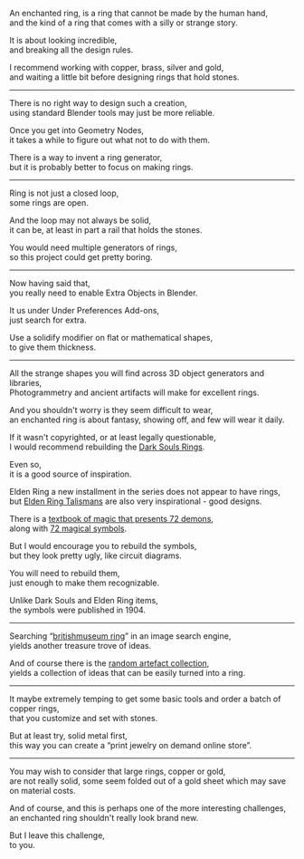An enchanted ring, is a ring that cannot be made by the human hand,\
and the kind of a ring that comes with a silly or strange story.

It is about looking incredible,\
and breaking all the design rules.

I recommend working with copper, brass, silver and gold,\
and waiting a little bit before designing rings that hold stones.

---

There is no right way to design such a creation,\
using standard Blender tools may just be more reliable.

Once you get into Geometry Nodes,\
it takes a while to figure out what not to do with them.

There is a way to invent a ring generator,\
but it is probably better to focus on making rings.

---

Ring is not just a closed loop,\
some rings are open.

And the loop may not always be solid,\
it can be, at least in part a rail that holds the stones.

You would need multiple generators of rings,\
so this project could get pretty boring.

---

Now having said that,\
you really need to enable Extra Objects in Blender.

It us under Under Preferences Add-ons,\
just search for extra.

Use a solidify modifier on flat or mathematical shapes,\
to give them thickness.

---

All the strange shapes you will find across 3D object generators and libraries,\
Photogrammetry and ancient artifacts will make for excellent rings.

And you shouldn't worry is they seem difficult to wear,\
an enchanted ring is about fantasy, showing off, and few will wear it daily.

If it wasn't copyrighted, or at least legally questionable,\
I would recommend rebuilding the [Dark Souls Rings](https://darksouls.wiki.fextralife.com/Rings).

Even so,\
it is a good source of inspiration.

Elden Ring a new installment in the series does not appear to have rings,\
but [Elden Ring Talismans](https://eldenring.wiki.fextralife.com/Talismans) are also very inspirational - good designs.

There is a [textbook of magic that presents 72 demons](https://en.wikipedia.org/wiki/The_Lesser_Key_of_Solomon#The_Seventy-Two_Demons),\
along with [72 magical symbols](https://en.wikipedia.org/wiki/The_Lesser_Key_of_Solomon#/media/File:72_Goeta_sigils.png).

But I would encourage you to rebuild the symbols,\
but they look pretty ugly, like circuit diagrams.

You will need to rebuild them,\
just enough to make them recognizable.

Unlike Dark Souls and Elden Ring items,\
the symbols were published in 1904.

---

Searching “[britishmuseum ring](https://lite.qwant.com/?q=britishmuseum+ring\&t=images)” in an image search engine,\
yields another treasure trove of ideas.

And of course there is the [random artefact collection](https://www.popular.pics/reddit/subreddits/posts?r=artefactporn\&sort=top\&t=year),\
yields a collection of ideas that can be easily turned into a ring.

---

It maybe extremely temping to get some basic tools and order a batch of copper rings,\
that you customize and set with stones.

But at least try, solid metal first,\
this way you can create a “print jewelry on demand online store”.

---

You may wish to consider that large rings, copper or gold,\
are not really solid, some seem folded out of a gold sheet which may save on material costs.

And of course, and this is perhaps one of the more interesting challenges,\
an enchanted ring shouldn't really look brand new.

But I leave this challenge,\
to you.
